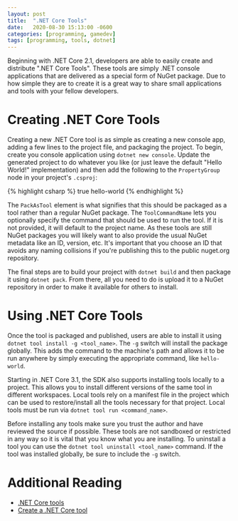 ```yaml
---
layout: post
title:  ".NET Core Tools"
date:   2020-08-30 15:13:00 -0600
categories: [programming, gamedev]
tags: [programming, tools, dotnet]
---
```


Beginning with .NET Core 2.1, developers are able to easily create and distribute ".NET Core Tools". These tools are simply .NET console applications that are delivered as a special form of NuGet package. Due to how simple they are to create it is a great way to share small applications and tools with your fellow developers.

# Creating .NET Core Tools

Creating a new .NET Core tool is as simple as creating a new console app, adding a few lines to the project file, and packaging the project. To begin, create you console application using `dotnet new console`. Update the generated project to do whatever you like (or just leave the default "Hello World!" implementation) and then add the following to the `PropertyGroup` node in your project's `.csproj`:

{% highlight csharp %}
<PackAsTool>true</PackAsTool>
<ToolCommandName>hello-world</ToolCommandName>
{% endhighlight %}

The `PackAsTool` element is what signifies that this should be packaged as a tool rather than a regular NuGet package. The `ToolCommandName` lets you optionally specify the command that should be used to run the tool. If it is not provided, it will default to the project name. As these tools are still NuGet packages you will likely want to also provide the usual NuGet metadata like an ID, version, etc. It's important that you choose an ID that avoids any naming collisions if you're publishing this to the public nuget.org repository.

The final steps are to build your project with `dotnet build` and then package it using `dotnet pack`. From there, all you need to do is upload it to a NuGet repository in order to make it available for others to install.

# Using .NET Core Tools

Once the tool is packaged and published, users are able to install it using `dotnet tool install -g <tool_name>`. The `-g` switch will install the package globally. This adds the command to the machine's path and allows it to be run anywhere by simply executing the appropriate command, like `hello-world`. 

Starting in .NET Core 3.1, the SDK also supports installing tools locally to a project. This allows you to install different versions of the same tool in different workspaces. Local tools rely on a manifest file in the project which can be used to restore/install all the tools necessary for that project. Local tools must be run via `dotnet tool run <command_name>`.

Before installing any tools make sure you trust the author and have reviewed the source if possible. These tools are not sandboxed or restricted in any way so it is vital that you know what you are installing. To uninstall a tool you can use the `dotnet tool uninstall <tool_name>` command. If the tool was installed globally, be sure to include the `-g` switch.

# Additional Reading
* [.NET Core tools][tools]
* [Create a .NET Core tool][create-tools]

[tools]: https://docs.microsoft.com/en-us/dotnet/core/tools/global-tools
[create-tools]: https://docs.microsoft.com/en-us/dotnet/core/tools/global-tools-how-to-create